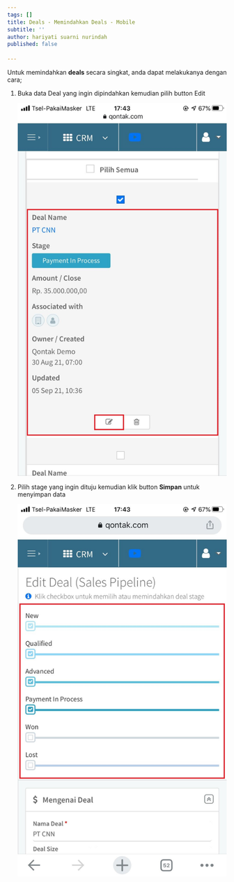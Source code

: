 ```yaml
---
tags: []
title: Deals - Memindahkan Deals - Mobile
subtitle: ''
author: hariyati suarni nurindah
published: false

---
```

Untuk memindahkan **deals** secara singkat, anda dapat melakukanya dengan cara;

1. Buka data Deal yang ingin dipindahkan kemudian pilih button Edit

   ![](/uploads/memindahkandeal2.jpeg)
2. Pilih stage yang ingin dituju kemudian klik button **Simpan** untuk menyimpan data

   ![](/uploads/memindahkandeal1.jpeg)